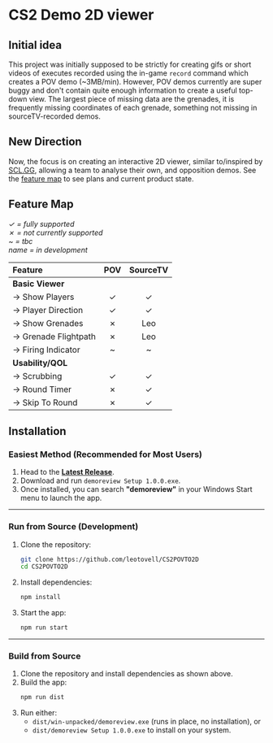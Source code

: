 # CS2 Demo 2D viewer

## Initial idea

This project was initially supposed to be strictly for creating gifs or short videos of executes recorded using the in-game `record` command which creates a POV demo (~3MB/min). However, POV demos currently are super buggy and don't contain quite enough information to create a useful top-down view. The largest piece of missing data are the grenades, it is frequently missing coordinates of each grenade, something not missing in sourceTV-recorded demos.

## New Direction

Now, the focus is on creating an interactive 2D viewer, similar to/inspired by [SCL.GG](https://scl.gg), allowing a team to analyse their own, and opposition demos. See the [feature map](#feature-map) to see plans and current product state.

## Feature Map

_&check; = fully supported_<br>
_&cross; = not currently supported_<br>
_\~ = tbc_<br>
_name = in development_<br>

| Feature               |   POV   | SourceTV |
| :-------------------- | :-----: | :------: |
| **Basic Viewer**      |
| -> Show Players       | &check; | &check;  |
| -> Player Direction   | &check; | &check;  |
| -> Show Grenades      | &cross; |   Leo    |
| -> Grenade Flightpath | &cross; |   Leo    |
| -> Firing Indicator   |    ~    |    ~     |
| **Usability/QOL**     |
| -> Scrubbing          | &check; | &check;  |
| -> Round Timer        | &cross; | &check;  |
| -> Skip To Round      | &cross; | &check;  |

## Installation

### Easiest Method (Recommended for Most Users)

1. Head to the **[Latest Release](https://github.com/yourusername/yourrepo/releases)**.
2. Download and run `demoreview Setup 1.0.0.exe`.
3. Once installed, you can search **"demoreview"** in your Windows Start menu to launch the app.

---

### Run from Source (Development)

1. Clone the repository:
   ```bash
   git clone https://github.com/leotovell/CS2POVTO2D
   cd CS2POVTO2D
   ```
2. Install dependencies:
   ```bash
   npm install
   ```
3. Start the app:
   ```bash
   npm run start
   ```

---

### Build from Source

1. Clone the repository and install dependencies as shown above.
2. Build the app:
   ```bash
   npm run dist
   ```
3. Run either:
   - `dist/win-unpacked/demoreview.exe` (runs in place, no installation), or
   - `dist/demoreview Setup 1.0.0.exe` to install on your system.
